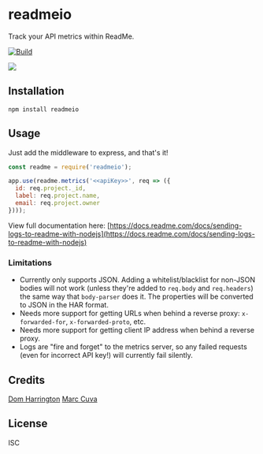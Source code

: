 # readmeio

Track your API metrics within ReadMe.

[![Build](https://github.com/readmeio/readme-node/workflows/Node%20CI/badge.svg)](https://github.com/readmeio/readme-node)

[![](https://d3vv6lp55qjaqc.cloudfront.net/items/1M3C3j0I0s0j3T362344/Untitled-2.png)](https://readme.io)

## Installation

```
npm install readmeio
```

## Usage

Just add the middleware to express, and that's it!

```javascript
const readme = require('readmeio');

app.use(readme.metrics('<<apiKey>>', req => ({
  id: req.project._id,
  label: req.project.name,
  email: req.project.owner
})));
```

View full documentation here: [https://docs.readme.com/docs/sending-logs-to-readme-with-nodejs](https://docs.readme.com/docs/sending-logs-to-readme-with-nodejs)


### Limitations
- Currently only supports JSON. Adding a whitelist/blacklist for non-JSON bodies will not work (unless they're added to `req.body` and `req.headers`)
the same way that `body-parser` does it. The properties will be converted to JSON in the HAR format.
- Needs more support for getting URLs when behind a reverse proxy: `x-forwarded-for`, `x-forwarded-proto`, etc.
- Needs more support for getting client IP address when behind a reverse proxy.
- Logs are "fire and forget" to the metrics server, so any failed requests (even for incorrect API key!) will currently fail silently.

## Credits
[Dom Harrington](https://github.com/domharrington/)
[Marc Cuva](https://github.com/mjcuva/)

## License

ISC
